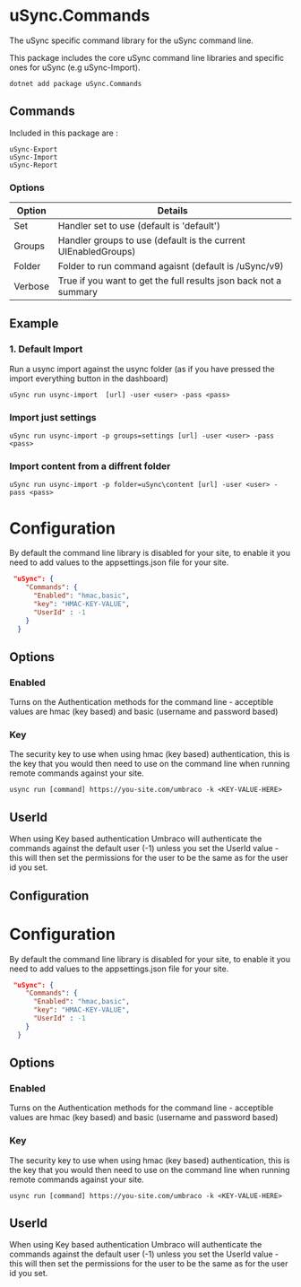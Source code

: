 # uSync.Commands

The uSync specific command library for the uSync command line.

This package includes the core uSync command line libraries and specific ones for uSync (e.g uSync-Import). 

```
dotnet add package uSync.Commands
```

## Commands 
Included in this package are :

```
uSync-Export
uSync-Import
uSync-Report
```

### Options

| Option | Details
|-|-|
| Set | Handler set to use (default is 'default')
| Groups | Handler groups to use (default is the current UIEnabledGroups)
| Folder | Folder to run command agaisnt (default is /uSync/v9)
| Verbose | True if you want to get the full results json back not a summary

## Example

### 1. Default Import
Run a usync import against the usync folder (as if you have pressed the import everything button in the dashboard)

```
uSync run usync-import  [url] -user <user> -pass <pass>
```

### Import just settings 

```
uSync run usync-import -p groups=settings [url] -user <user> -pass <pass>
```

### Import content from a diffrent folder 
```
uSync run usync-import -p folder=uSync\content [url] -user <user> -pass <pass>
```

# Configuration
By default the command line library is disabled for your site, to enable it you need to add values to the appsettings.json file for your site.

```json
 "uSync": {
    "Commands": {
      "Enabled": "hmac,basic",
      "key": "HMAC-KEY-VALUE",
      "UserId" : -1
    }
  }
```

## Options
 
### Enabled
Turns on the Authentication methods for the command line - acceptible values are hmac (key based) and basic (username and password based)

### Key 
The security key to use when using hmac (key based) authentication, this is the key that you would then need to use on the command line when running remote commands against your site. 

```
usync run [command] https://you-site.com/umbraco -k <KEY-VALUE-HERE>
```

## UserId
When using Key based authentication Umbraco will authenticate the commands against the default user (-1) unless you set the UserId value - this will then set the permissions for the user to be the same as for the user id you set.



## Configuration

# Configuration
By default the command line library is disabled for your site, to enable it you need to add values to the appsettings.json file for your site.

```json
 "uSync": {
    "Commands": {
      "Enabled": "hmac,basic",
      "key": "HMAC-KEY-VALUE",
      "UserId" : -1
    }
  }
```

## Options
 
### Enabled
Turns on the Authentication methods for the command line - acceptible values are hmac (key based) and basic (username and password based)

### Key 
The security key to use when using hmac (key based) authentication, this is the key that you would then need to use on the command line when running remote commands against your site. 

```
usync run [command] https://you-site.com/umbraco -k <KEY-VALUE-HERE>
```

## UserId
When using Key based authentication Umbraco will authenticate the commands against the default user (-1) unless you set the UserId value - this will then set the permissions for the user to be the same as for the user id you set.

